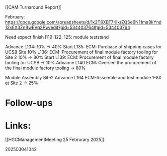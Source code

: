 [[CAM Turnaround Report]]


February:  
https://docs.google.com/spreadsheets/d/1x2T8XBT7KlkrZQSe6N11ma8kYnd12xEX3ZnBwEVq2Pw/edit?gid=534403764#gid=534403764


Need expect finish 
l119-122, 125:  module teststand 


Advance L134: 10% -> 40%
Start L135: ECM: Purchase of shipping cases for UCSB Site 10%
L136: ECM: Procurement of final module factory tooling for Site 2 10% -> 80%
Start L139: ECM: Procurement of final module factory tooling for UCSB -> 10%
Advance L140 ECM: Oversee the procurement of the final module factory tooling -> 80%


Module Assembly Site2
Advance L164 ECM-Assemble and test module 1-80 at Site 2 -> 25%

# Follow-ups


# Links: 
[[HGCManagementMeeting 25 Februrary 2025]]


202503041042

